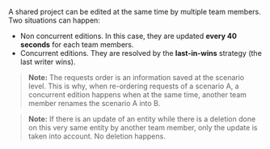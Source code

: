 A shared project can be edited at the same time by multiple team members. Two situations can happen: 

- Non concurrent editions. In this case, they are updated **every 40 seconds** for each team members.
- Concurrent editions. They are resolved by the **last-in-wins** strategy (the last writer wins). 

> __Note:__ The requests order is an information saved at the scenario level. 
This is why, when re-ordering requests of a scenario A, a concurrent edition happens when at the same time, 
another team member renames the scenario A into B.

> __Note:__ If there is an update of an entity while there is a deletion done on this very same entity by another team member, 
only the update is taken into account. No deletion happens.

